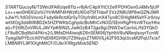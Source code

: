 $START$QucsyN/TSWn3FA6Uqe611z+r6jArC4pXYtCt2eIFPDHOsn0J4Mv5jUPLo++wo0H6Xi2xiVJYIrWMP4HWzKU6Od7SfTnbxF2Vz2N8U9P6wQZNJWRsJlwYLYdGSVncnLFsdy6kRctdQr5yTOIyfn6tLmX4Tyn8C5HIgM45eYFJr9/oywHXOg3dd6tRlBD2k5HZPWKbCghjob/BoMhCvNOD/5EnVKgPHtvWTso/Hhxaij+P2tiRtZoVIRULJAVYpK6IN2LJwAOzB4T/jgs9g/2NW2wCacIoL/fd3YQkOLF8uBCBq9b04PKrs2/L9MsDH4iwoj6Z6nSEM06jYpHhV8uNReqIsoyrTcmW7jxkg0bPYEcirX0YldDl9XDH9U7Z9ilsyjxZTM0VILj42F9S3qUicsM2PqU7x/a7LMBN9YL9PXXghMtCF/OJkrX1IRgzMxkS$END$